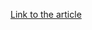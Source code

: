 [Link to the article](https://blog.eclecticiq.com/dark-pink-apt-group-strikes-government-entities-in-south-asian-countries?hsLang=en)
